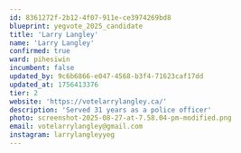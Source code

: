 ```yaml
---
id: 8361272f-2b12-4f07-911e-ce3974269bd8
blueprint: yegvote_2025_candidate
title: 'Larry Langley'
name: 'Larry Langley'
confirmed: true
ward: pihesiwin
incumbent: false
updated_by: 9c6b6866-e047-4568-b3f4-71623caf17dd
updated_at: 1756413376
tier: 2
website: 'https://votelarrylangley.ca/'
description: 'Served 31 years as a police officer'
photo: screenshot-2025-08-27-at-7.58.04-pm-modified.png
email: votelarrylangley@gmail.com
instagram: larrylangleyyeg
---
```

